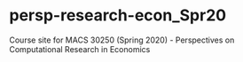 # persp-research-econ_Spr20
Course site for MACS 30250 (Spring 2020) - Perspectives on Computational Research in Economics

